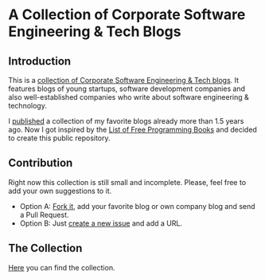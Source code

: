 # A Collection of Corporate Software Engineering & Tech Blogs

## Introduction
This is a [collection of Corporate Software Engineering &amp; Tech blogs](/software-engineering-blogs.md). It features blogs of young startups, software development companies and also well-established companies who write about software engineering & technology.

I [published](http://imwill.com/18-favorite-software-engineering-tech-blogs/) a collection of my favorite blogs already more than 1.5 years ago. Now I got inspired by the [List of Free Programming Books](https://github.com/vhf/free-programming-books) and decided to create this public repository.

## Contribution
Right now this collection is still small and incomplete. Please, feel free to add your own suggestions to it.

* Option A: [Fork it](https://github.com/imwill/software-engineering-blogs/fork), add your favorite blog or own company blog and send a Pull Request.
* Option B: Just [create a new issue](https://github.com/imwill/software-engineering-blogs/issues/new) and add a URL.

## The Collection

[Here](/software-engineering-blogs.md) you can find the collection.
